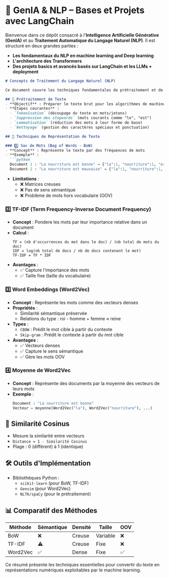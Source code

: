 # 🧠 GenIA & NLP – Bases et Projets avec LangChain

Bienvenue dans ce dépôt consacré à l'**Intelligence Artificielle Générative (GenIA)** et au **Traitement Automatique du Langage Naturel (NLP)**. Il est structuré en deux grandes parties :  
- **Les fondamentaux du NLP en machine learning and Deep learning**
- **L'architecture des Transformers**
- **Des projets basics et avancés basés sur LangChain et les LLMs + deployment**


```markdown
# Concepts de Traitement du Langage Naturel (NLP)

Ce document couvre les techniques fondamentales de prétraitement et de représentation de texte en NLP. Voici une explication détaillée :

## 📝 Prétraitement de Texte
- **Objectif** : Préparer le texte brut pour les algorithmes de machine learning
- **Étapes courantes** :
  - `Tokenisation` (découpage du texte en mots/jetons)
  - `Suppression des stopwords` (mots courants comme "le", "est")
  - `Lemmatisation` (réduction des mots à leur forme de base)
  - `Nettoyage` (gestion des caractères spéciaux et ponctuation)

## 🔢 Techniques de Représentation de Texte

### 1️⃣ Sac de Mots (Bag of Words - BoW)
- **Concept** : Représente le texte par des fréquences de mots
- **Exemple** :
  ```python
  Document 1 : "La nourriture est bonne" → {"la":1, "nourriture":1, "est":1, "bonne":1}
  Document 2 : "La nourriture est mauvaise" → {"la":1, "nourriture":1, "est":1, "mauvaise":1}
  ```
- **Limitations** :
  - ❌ Matrices creuses
  - ❌ Pas de sens sémantique
  - ❌ Problème de mots hors vocabulaire (OOV)

### 2️⃣ TF-IDF (Term Frequency-Inverse Document Frequency)
- **Concept** : Pondere les mots par leur importance relative dans un document
- **Calcul** :
  ```
  TF = (nb d'occurrences du mot dans le doc) / (nb total de mots du doc)
  IDF = log(nb total de docs / nb de docs contenant le mot)
  TF-IDF = TF * IDF
  ```
- **Avantages** :
  - ✅ Capture l'importance des mots
  - ✅ Taille fixe (taille du vocabulaire)

### 3️⃣ Word Embeddings (Word2Vec)
- **Concept** : Représente les mots comme des vecteurs denses
- **Propriétés** :
  - Similarité sémantique préservée
  - Relations du type : roi - homme + femme ≈ reine
- **Types** :
  - `CBOW` : Prédit le mot cible à partir du contexte
  - `Skip-gram` : Prédit le contexte à partir du mot cible
- **Avantages** :
  - ✅ Vecteurs denses
  - ✅ Capture le sens sémantique
  - ✅ Gère les mots OOV

### 4️⃣ Moyenne de Word2Vec
- **Concept** : Représente des documents par la moyenne des vecteurs de leurs mots
- **Exemple** :
  ```python
  Document : "La nourriture est bonne"
  Vecteur = moyenne(Word2Vec("la"), Word2Vec("nourriture"), ...)
  ```

## 📐 Similarité Cosinus
- Mesure la similarité entre vecteurs
- `Distance = 1 - Similarité Cosinus`
- Plage : 0 (différent) à 1 (identique)

## 🛠 Outils d'Implémentation
- Bibliothèques Python :
  - `scikit-learn` (pour BoW, TF-IDF)
  - `Gensim` (pour Word2Vec)
  - `NLTK/spaCy` (pour le prétraitement)

## 📊 Comparatif des Méthodes
| Méthode       | Sémantique | Densité | Taille | OOV  |
|---------------|------------|---------|--------|------|
| BoW           | ❌         | Creuse  | Variable | ❌   |
| TF-IDF        | ⚠️         | Creuse  | Fixe   | ❌   |
| Word2Vec      | ✅         | Dense   | Fixe   | ✅   |

Ce résumé présente les techniques essentielles pour convertir du texte en représentations numériques exploitables par le machine learning.
